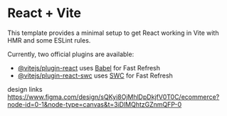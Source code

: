 # React + Vite

This template provides a minimal setup to get React working in Vite with HMR and some ESLint rules.

Currently, two official plugins are available:

- [@vitejs/plugin-react](https://github.com/vitejs/vite-plugin-react/blob/main/packages/plugin-react/README.md) uses [Babel](https://babeljs.io/) for Fast Refresh
- [@vitejs/plugin-react-swc](https://github.com/vitejs/vite-plugin-react-swc) uses [SWC](https://swc.rs/) for Fast Refresh


design links
https://www.figma.com/design/sQKyi8OjMhlDpDkjfV0T0C/ecommerce?node-id=0-1&node-type=canvas&t=3iDlMQhtzGZnmQFP-0